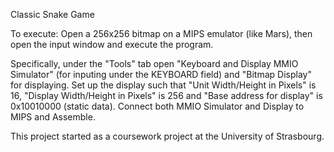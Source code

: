 Classic Snake Game

To execute: Open a 256x256 bitmap on a MIPS emulator (like Mars), then open the input window and execute the program.

Specifically, under the "Tools" tab open "Keyboard and Display MMIO Simulator" (for inputing under the KEYBOARD field) and "Bitmap Display" for displaying. Set up the display such that "Unit Width/Height in Pixels" is 16, "Display Width/Height in Pixels" is 256 and "Base address for display" is 0x10010000 (static data). Connect both MMIO Simulator and Display to MIPS and Assemble.

This project started as a coursework project at the University of Strasbourg. 

